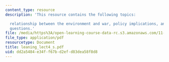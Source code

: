 ```yaml
---
content_type: resource
description: 'This resource contains the following topics:

  relationship between the environment and war, policy implications, and research
  questions.'
file: /media/https%3A/open-learning-course-data-rc.s3.amazonaws.com/11-941-disaster-vulnerability-and-resilience-spring-2005/dd2a5484e34ff67bd2efd83dea58f8d8_leaning_lect4_s.pdf
file_type: application/pdf
resourcetype: Document
title: leaning_lect4_s.pdf
uid: dd2a5484-e34f-f67b-d2ef-d83dea58f8d8
---
```

